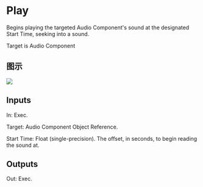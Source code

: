 # Play

Begins playing the targeted Audio Component's sound at the designated Start Time, seeking into a sound.

Target is Audio Component

## 图示

![]($-20221218-18030412.png)

## Inputs

In: Exec.

Target: Audio Component Object Reference.

Start Time: Float (single-precision). The offset, in seconds, to begin reading the sound at.  

## Outputs

Out: Exec.

